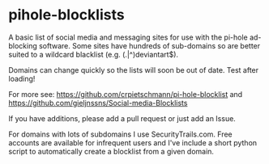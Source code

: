 # pihole-blocklists

A basic list of social media and messaging sites for use with the pi-hole ad-blocking software. Some sites have hundreds of sub-domains so are better suited to a wildcard blacklist (e.g. (\.|^)deviantart$).

Domains can change quickly so the lists will soon be out of date. Test after loading!

For more see: https://github.com/crpietschmann/pi-hole-blocklist and https://github.com/gieljnssns/Social-media-Blocklists

If you have additions, please add a pull request or just add an Issue.

For domains with lots of subdomains I use SecurityTrails.com. Free accounts are available for infrequent users and I've include a short python script to automatically create a blocklist from a given domain.
